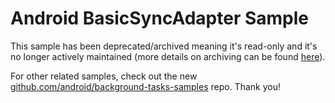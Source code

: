 
Android BasicSyncAdapter Sample
===============================

This sample has been deprecated/archived meaning it's read-only and it's no longer actively maintained (more details on archiving can be found [here][1]).

For other related samples, check out the new [github.com/android/background-tasks-samples][2] repo. Thank you!

[1]: https://help.github.com/en/articles/about-archiving-repositories
[2]: https://github.com/android/background-tasks-samples
